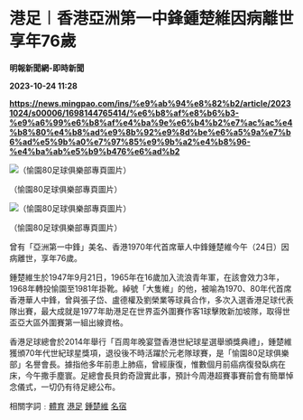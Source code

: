 # 港足︱香港亞洲第一中鋒鍾楚維因病離世 享年76歲
**明報新聞網-即時新聞**

**2023-10-24 11:28**

**https://news.mingpao.com/ins/%e9%ab%94%e8%82%b2/article/20231024/s00006/1698144765414/%e6%b8%af%e8%b6%b3-%e9%a6%99%e6%b8%af%e4%ba%9e%e6%b4%b2%e7%ac%ac%e4%b8%80%e4%b8%ad%e9%8b%92%e9%8d%be%e6%a5%9a%e7%b6%ad%e5%9b%a0%e7%97%85%e9%9b%a2%e4%b8%96-%e4%ba%ab%e5%b9%b476%e6%ad%b2**

![（愉園80足球俱樂部專頁圖片）](https://fs.mingpao.com/ins/20231024/s00006/cd07a435f3c063ed20d56a43154391c3.jpg)

（愉園80足球俱樂部專頁圖片）

![（愉園80足球俱樂部專頁圖片）](https://fs.mingpao.com/ins/20231024/s00006/cd09b6dd9c045b2a910158d2d6bdd6f5.jpg)

（愉園80足球俱樂部專頁圖片）

曾有「亞洲第一中鋒」美名、香港1970年代首席華人中鋒鍾楚維今午（24日）因病離世，享年76歲。

鍾楚維生於1947年9月21日，1965年在16歲加入流浪青年軍，在該會效力3年，1968年轉投愉園至1981年掛靴。綽號「大隻維」的他，被喻為1970、80年代首席香港華人中鋒，曾與張子岱、盧德權及劉榮業等球員合作，多次入選香港足球代表隊出賽，最大成就是1977年助港足在世界盃外圍賽作客1球擊敗新加坡隊，取得世盃亞大區外圍賽第一組出線資格。

香港足球總會於2014年舉行「百周年晚宴暨香港世紀球星選舉頒獎典禮」，鍾楚維獲頒70年代世紀球星獎項，退役後不時活躍於元老隊球賽，是「愉園80足球俱樂部」名譽會長。據指他多年前患上肺癌，曾經康復，惟數個月前癌病復發臥病在床，今午撒手塵寰。足總會長貝鈞奇證實此事，預計今周港超賽事賽前會有簡單悼念儀式，一切仍有待足總公布。

相關字詞﹕[體育](https://news.mingpao.com/ins/%e9%ab%94%e8%82%b2/article/20231024/s00006/php/search2.php?pnssection=all&inssection=all&searchtype=A&keywords=%E9%AB%94%E8%82%B2) [港足](https://news.mingpao.com/ins/%e9%ab%94%e8%82%b2/article/20231024/s00006/php/search2.php?pnssection=all&inssection=all&searchtype=A&keywords=%E6%B8%AF%E8%B6%B3) [鍾楚維](https://news.mingpao.com/ins/%e9%ab%94%e8%82%b2/article/20231024/s00006/php/search2.php?pnssection=all&inssection=all&searchtype=A&keywords=%E9%8D%BE%E6%A5%9A%E7%B6%AD) [名宿](https://news.mingpao.com/ins/%e9%ab%94%e8%82%b2/article/20231024/s00006/php/search2.php?pnssection=all&inssection=all&searchtype=A&keywords=%E5%90%8D%E5%AE%BF)